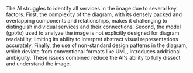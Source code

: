 The AI struggles to identify all services in the image due to several key factors. First, the complexity of the diagram, with its densely packed and overlapping components and relationships, makes it challenging to distinguish individual services and their connections. Second, the model (gpt4o) used to analyze the image is not explicitly designed for diagram readability, limiting its ability to interpret abstract visual representations accurately. Finally, the use of non-standard design patterns in the diagram, which deviate from conventional formats like UML, introduces additional ambiguity. These issues combined reduce the AI's ability to fully dissect and understand the image.